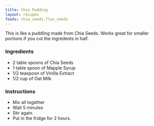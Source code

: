 ```yaml
---
title: Chia Pudding
layout: recipes
foods: chia_seeds,flax_seeds
---
```


This is like a puddling made from Chia Seeds.
Works great for smaller portions if you cut the ingredents in half.

### Ingredients
- 2 table spoons of Chia Seeds
- 1 table spoon of Mapple Syrup
- 1/2 teaspoon of Vinilla Extract
- 1/2 cup of Oat Milk

### Instructions
- Mix all together
- Wait 5 minutes
- Stir again.
- Put in the fridge for 2 hours.
